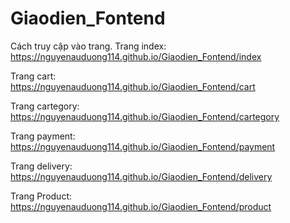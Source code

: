 # Giaodien_Fontend
Cách truy cập vào trang.
 Trang index:
 https://nguyenauduong114.github.io/Giaodien_Fontend/index
 
 Trang cart:  
 https://nguyenauduong114.github.io/Giaodien_Fontend/cart
 
 Trang cartegory:
 https://nguyenauduong114.github.io/Giaodien_Fontend/cartegory
 
 Trang payment:
 https://nguyenauduong114.github.io/Giaodien_Fontend/payment
 
 Trang delivery:
 https://nguyenauduong114.github.io/Giaodien_Fontend/delivery
 
 Trang Product: 
 https://nguyenauduong114.github.io/Giaodien_Fontend/product
